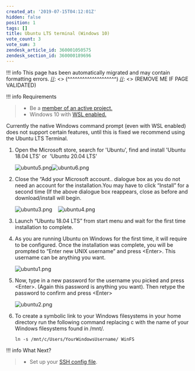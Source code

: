 ```yaml
---
created_at: '2019-07-15T04:12:01Z'
hidden: false
position: 1
tags: []
title: Ubuntu LTS terminal (Windows 10)
vote_count: 3
vote_sum: 3
zendesk_article_id: 360001050575
zendesk_section_id: 360000189696
---
```




[//]: <> (REMOVE ME IF PAGE VALIDATED)
[//]: <> (vvvvvvvvvvvvvvvvvvvv)
!!! info
    This page has been automatically migrated and may contain formatting errors.
[//]: <> (^^^^^^^^^^^^^^^^^^^^)
[//]: <> (REMOVE ME IF PAGE VALIDATED)

!!! info Requirements
>
> -   Be a [member of an active
>     project.](https://support.nesi.org.nz/hc/en-gb/articles/360000693896-Applying-to-join-a-NeSI-project)
> -   Windows 10 with [WSL
>     enabled.](https://support.nesi.org.nz/hc/en-gb/articles/360001075575)

Currently the native Windows command prompt (even with WSL enabled) does
not support certain features, until this is fixed we recommend using the
Ubuntu LTS Terminal.

1.  Open the Microsoft store, search for 'Ubuntu', find and install
    'Ubuntu 18.04 LTS' or  'Ubuntu 20.04 LTS'   
      
    ![ubuntu5.png](https://support.nesi.org.nz/hc/article_attachments/360002495316/ubuntu5.png)![ubuntu6.png](https://support.nesi.org.nz/hc/article_attachments/360002495256/ubuntu6.png)  
      
      

2.  Close the “Add your Microsoft account.. dialogue box as you do not
    need an account for the installation.You may have to click “Install”
    for a second time (If the above dialogue box reappears, close as
    before and download/install will begin.  
      
    ![ubuntu3.png](https://support.nesi.org.nz/hc/article_attachments/360002495336/ubuntu3.png)
     
     ![ubuntu4.png](https://support.nesi.org.nz/hc/article_attachments/360002495356/ubuntu4.png)  
      

3.  Launch “Ubuntu 18.04 LTS” from start menu and wait for the first
    time installation to complete.

4.  As you are running Ubuntu on Windows for the first time, it will
    require to be configured. Once the installation was complete, you
    will be prompted to “Enter new UNIX username” and press
    &lt;Enter&gt;. This username can be anything you want.  
      
    ![ubuntu1.png](https://support.nesi.org.nz/hc/article_attachments/360002495216/ubuntu1.png)  
      

5.  Now, type in a new password for the username you picked and press
    &lt;Enter&gt;. (Again this password is anything you want). Then
    retype the password to confirm and press &lt;Enter&gt;  
      
    ![ubuntu2.png](https://support.nesi.org.nz/hc/article_attachments/360002389595/ubuntu2.png)

6.  To create a symbolic link to your Windows filesystems in your home
    directory run the following command replacing c with the name of
    your Windows filesystems found in /mnt/. 

    ``` sl
    ln -s /mnt/c/Users/YourWindowsUsername/ WinFS
    ```
!!! info What Next?
>
> -   Set up your [SSH config
>     file](https://support.nesi.org.nz/hc/en-gb/articles/360000625535).
